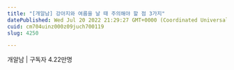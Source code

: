 ```yaml
---
title: "[개알남] 강아지와 여름을 날 때 주의해야 할 점 3가지"
datePublished: Wed Jul 20 2022 21:29:27 GMT+0000 (Coordinated Universal Time)
cuid: cm704uinz000z09juch700119
slug: 4250

---
```



개알남 | 구독자 4.22만명